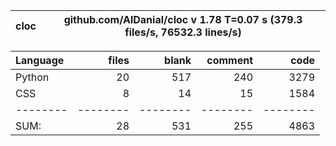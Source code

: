 cloc|github.com/AlDanial/cloc v 1.78  T=0.07 s (379.3 files/s, 76532.3 lines/s)
--- | ---

Language|files|blank|comment|code
:-------|-------:|-------:|-------:|-------:
Python|20|517|240|3279
CSS|8|14|15|1584
--------|--------|--------|--------|--------
SUM:|28|531|255|4863
